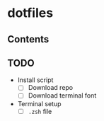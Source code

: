 # dotfiles

## Contents

## TODO

- Install script
  - [ ] Download repo
  - [ ] Download terminal font
- Terminal setup
  - [ ] `.zsh` file
